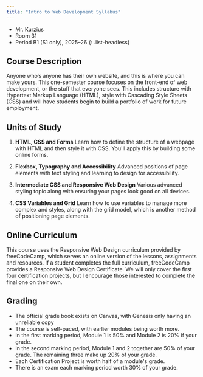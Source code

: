 ```yaml
---
title: "Intro to Web Development Syllabus"
---
```


- Mr. Kurzius
- Room 31
- Period B1 (S1 only), 2025–26
{: .list-headless}

## Course Description

Anyone who’s anyone has their own website, and this is where you can make yours. This one-semester course focuses on the front-end of web development, or the stuff that everyone sees. This includes structure with Hypertext Markup Language (HTML), style with Cascading Style Sheets (CSS) and will have students begin to build a portfolio of work for future employment.

## Units of Study

1. **HTML, CSS and Forms** Learn how to define the structure of a webpage with HTML and then style it with CSS. You'll apply this by building some online forms.

2. **Flexbox, Typography and Accessibility** Advanced positions of page elements with text styling and learning to design for accessibility.

3. **Intermediate CSS and Responsive Web Design** Various advanced styling topic along with ensuring your pages look good on all devices.

4. **CSS Variables and Grid** Learn how to use variables to manage more complex and styles, along with the grid model, which is another method of positioning page elements.

## Online Curriculum

This course uses the Responsive Web Design curriculum provided by freeCodeCamp, which serves an online version of the lessons, assignments and resources. If a student completes the full curriculum, freeCodeCamp provides a Responsive Web Design Certificate. We will only cover the first four certification projects, but I encourage those interested to complete the final one on their own.

## Grading

- The official grade book exists on Canvas, with Genesis only having an unreliable copy
- The course is self-paced, with earlier modules being worth more.
- In the first marking period, Module 1 is 50% and Module 2 is 20% if your grade.
- In the second marking period, Module 1 and 2 together are 50% of your grade. The remaining three make up 20% of your grade.
- Each Certification Project is worth half of a module's grade.
- There is an exam each marking period worth 30% of your grade.